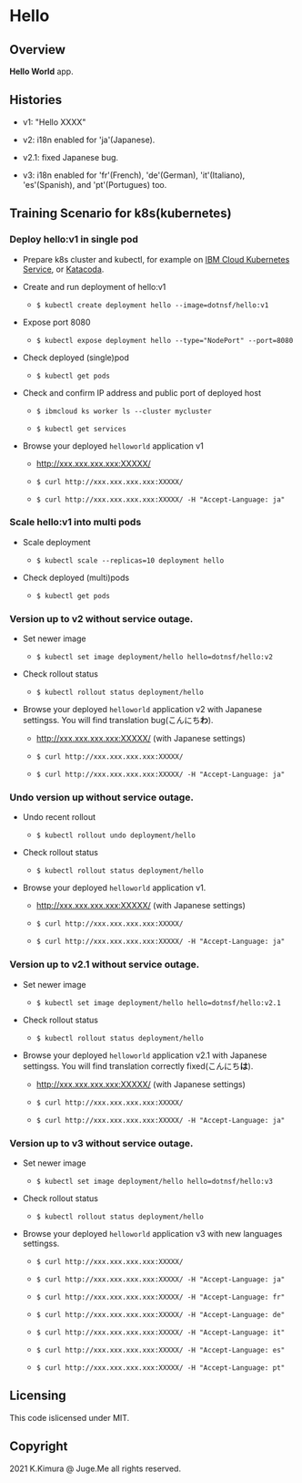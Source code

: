 # Hello

## Overview

**Hello World** app.


## Histories

- v1: "Hello XXXX"

- v2: i18n enabled for 'ja'(Japanese).

- v2.1: fixed Japanese bug.

- v3: i18n enabled for 'fr'(French), 'de'(German), 'it'(Italiano), 'es'(Spanish), and 'pt'(Portugues) too.


## Training Scenario for k8s(kubernetes)

### Deploy hello:v1 in single pod

- Prepare k8s cluster and kubectl, for example on [IBM Cloud Kubernetes Service](https://www.ibm.com/jp-ja/cloud/kubernetes-service), or [Katacoda](https://www.katacoda.com/).

- Create and run deployment of hello:v1

  - `$ kubectl create deployment hello --image=dotnsf/hello:v1`

- Expose port 8080

  - `$ kubectl expose deployment hello --type="NodePort" --port=8080`

- Check deployed (single)pod

  - `$ kubectl get pods`

- Check and confirm IP address and public port of deployed host

  - `$ ibmcloud ks worker ls --cluster mycluster`

  - `$ kubectl get services`

- Browse your deployed `helloworld` application v1

  - http://xxx.xxx.xxx.xxx:XXXXX/

  - `$ curl http://xxx.xxx.xxx.xxx:XXXXX/`

  - `$ curl http://xxx.xxx.xxx.xxx:XXXXX/ -H "Accept-Language: ja"`


### Scale hello:v1 into multi pods

- Scale deployment

  - `$ kubectl scale --replicas=10 deployment hello`

- Check deployed (multi)pods

  - `$ kubectl get pods`


### Version up to v2 without service outage.

- Set newer image

  - `$ kubectl set image deployment/hello hello=dotnsf/hello:v2`

- Check rollout status

  - `$ kubectl rollout status deployment/hello`

- Browse your deployed `helloworld` application v2 with Japanese settingss. You will find translation bug(こんにち**わ**).

  - http://xxx.xxx.xxx.xxx:XXXXX/ (with Japanese settings)

  - `$ curl http://xxx.xxx.xxx.xxx:XXXXX/`

  - `$ curl http://xxx.xxx.xxx.xxx:XXXXX/ -H "Accept-Language: ja"`


### Undo version up without service outage.

- Undo recent rollout

  - `$ kubectl rollout undo deployment/hello`

- Check rollout status

  - `$ kubectl rollout status deployment/hello`

- Browse your deployed `helloworld` application v1.

  - http://xxx.xxx.xxx.xxx:XXXXX/ (with Japanese settings)

  - `$ curl http://xxx.xxx.xxx.xxx:XXXXX/`

  - `$ curl http://xxx.xxx.xxx.xxx:XXXXX/ -H "Accept-Language: ja"`


### Version up to v2.1 without service outage.

- Set newer image

  - `$ kubectl set image deployment/hello hello=dotnsf/hello:v2.1`

- Check rollout status

  - `$ kubectl rollout status deployment/hello`

- Browse your deployed `helloworld` application v2.1 with Japanese settingss. You will find translation correctly fixed(こんにち**は**).

  - http://xxx.xxx.xxx.xxx:XXXXX/ (with Japanese settings)

  - `$ curl http://xxx.xxx.xxx.xxx:XXXXX/`

  - `$ curl http://xxx.xxx.xxx.xxx:XXXXX/ -H "Accept-Language: ja"`


### Version up to v3 without service outage.

- Set newer image

  - `$ kubectl set image deployment/hello hello=dotnsf/hello:v3`

- Check rollout status

  - `$ kubectl rollout status deployment/hello`

- Browse your deployed `helloworld` application v3 with new languages settingss.

  - `$ curl http://xxx.xxx.xxx.xxx:XXXXX/`

  - `$ curl http://xxx.xxx.xxx.xxx:XXXXX/ -H "Accept-Language: ja"`

  - `$ curl http://xxx.xxx.xxx.xxx:XXXXX/ -H "Accept-Language: fr"`

  - `$ curl http://xxx.xxx.xxx.xxx:XXXXX/ -H "Accept-Language: de"`

  - `$ curl http://xxx.xxx.xxx.xxx:XXXXX/ -H "Accept-Language: it"`

  - `$ curl http://xxx.xxx.xxx.xxx:XXXXX/ -H "Accept-Language: es"`

  - `$ curl http://xxx.xxx.xxx.xxx:XXXXX/ -H "Accept-Language: pt"`



## Licensing

This code islicensed under MIT.


## Copyright

2021 K.Kimura @ Juge.Me all rights reserved.
